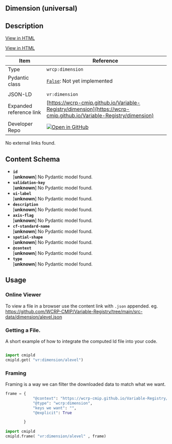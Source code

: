 

<section id="description">

# Dimension  (universal)



## Description
[View in HTML](https://wcrp-cmip.github.io/Variable-Registry/dimension/dimension)

[View in HTML](https://wcrp-cmip.github.io/Variable-Registry/dimension/dimension)

</section>



<section id="info">


| Item | Reference |
| --- | --- |
| Type | `wrcp:dimension` |
| Pydantic class | [`False`](https://github.com/ESGF/esgf-vocab/blob/main/src/esgvoc/api/data_descriptors/False.py):  Not yet implemented |
| | |
| JSON-LD | `vr:dimension` |
| Expanded reference link | [https://wcrp-cmip.github.io/Variable-Registry/dimension](https://wcrp-cmip.github.io/Variable-Registry/dimension) |
| Developer Repo | [![Open in GitHub](https://img.shields.io/badge/Open-GitHub-blue?logo=github&style=flat-square)](https://github.com/WCRP-CMIP/Variable-Registry/tree/main/src-data/dimension) |


</section>
    No external links found. 
<section id="schema">

## Content Schema

- **`id`**  
   [**unknown**]
  No Pydantic model found.
- **`validation-key`**  
   [**unknown**]
  No Pydantic model found.
- **`ui-label`**  
   [**unknown**]
  No Pydantic model found.
- **`description`**  
   [**unknown**]
  No Pydantic model found.
- **`axis-flag`**  
   [**unknown**]
  No Pydantic model found.
- **`cf-standard-name`**  
   [**unknown**]
  No Pydantic model found.
- **`spatial-shape`**  
   [**unknown**]
  No Pydantic model found.
- **`@context`**  
   [**unknown**]
  No Pydantic model found.
- **`type`**  
   [**unknown**]
  No Pydantic model found.





</section>   

<section id="usage">

## Usage

### Online Viewer 
To view a file in a browser use the content link with `.json` appended. 
eg. https://github.com/WCRP-CMIP/Variable-Registry/tree/main/src-data/dimension/alevel.json

### Getting a File. 

A short example of how to integrate the computed ld file into your code. 

```python

import cmipld
cmipld.get( "vr:dimension/alevel")

```

### Framing
Framing is a way we can filter the downloaded data to match what we want. 
```python
frame = {
            "@context": "https://wcrp-cmip.github.io/Variable-Registry/dimension/_context_",
            "@type": "wcrp:dimension",
            "keys we want": "",
            "@explicit": True

        }
        
import cmipld
cmipld.frame( "vr:dimension/alevel" , frame)

```
</section>

    